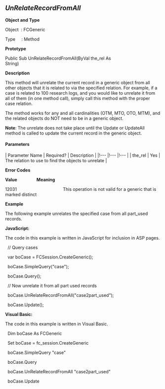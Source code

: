 _UnRelateRecordFromAll_
-----------------------

**Object and Type**

Object  : FCGeneric

Type     : Method

**Prototype**

Public Sub UnRelateRecordFromAll(ByVal the_rel As String)                             

**Description**

This method will unrelate the current record in a generic object from all other objects that it is related to via the specified relation. For example, if a case is related to 100 research logs, and you would like to unrelate it from all of them (in one method call), simply call this method with the proper case relation.

The method works for any and all cardinalities (OTM, MTO, OTO, MTM), and the related objects do NOT need to be in a generic object.

**Note**: The unrelate does not take place until the Update or UpdateAll method is called to update the current record in the generic object.

#### Parameters

| Parameter Name | Required? | Description |
|!--- |!--- |!--- |
| the_rel | Yes | The relation to use to find the objects to unrelate |

**Error Codes**

**Value**                **Meaning**

12031                                      This operation is not valid for a generic that is marked distinct

**Example**

The following example unrelates the specified case from all part_used records.

**JavaScript:**

The code in this example is written in JavaScript for inclusion in ASP pages.

  // Query cases

  var boCase = FCSession.CreateGeneric();

  boCase.SimpleQuery("case");

  boCase.Query();

  // Now unrelate it from all part used records

  boCase.UnRelateRecordFromAll("case2part_used");

  boCase.Update();

**Visual Basic:**

The code in this example is written in Visual Basic.

  Dim boCase As FCGeneric

  Set boCase = fc_session.CreateGeneric

  boCase.SimpleQuery "case"

  boCase.Query

  boCase.UnRelateRecordFromAll "case2part_used"

  boCase.Update